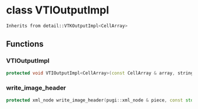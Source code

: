 # class VTIOutputImpl

```cpp
Inherits from detail::VTKOutputImpl<CellArray>
```

## Functions

### VTIOutputImpl

```cpp
protected void VTIOutputImpl<CellArray>(const CellArray & array, string_view filename)
```

### write_image_header

```cpp
protected xml_node write_image_header(pugi::xml_node & piece, const std::array<index_t, dimension> & extent)
```

